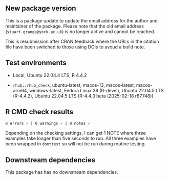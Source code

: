 ## New package version

This is a package update to update the email address for the author and maintainer of the package. Please note that the old email address (`stuart.grange@york.ac.uk`) is no longer active and cannot be reached. 

This is resubmission after CRAN feedback where the URLs in the citation file have been switched to those using DOIs to avoud a build note. 

## Test environments

  - Local, Ubuntu 22.04.4 LTS, R 4.4.2
  
  - `rhub::rhub_check`, ubuntu-latest, macos-13, macos-latest, macos-arm64, windows-latest, Fedora Linux 38 (R-devel), Ubuntu 22.04.5 LTS (R-4.4.2), Ubuntu 22.04.5 LTS (R-4.4.3 beta (2025-02-18 r87748))

## R CMD check results

```
0 errors ✓ | 0 warnings ✓ | 0 notes ✓
```

Depending on the checking settings, I can get 1 NOTE where three examples take longer than five seconds to run. All three examples have been wrapped in `donttest` so will not be run during routine testing. 

## Downstream dependencies

This package has has no downstream dependencies.
